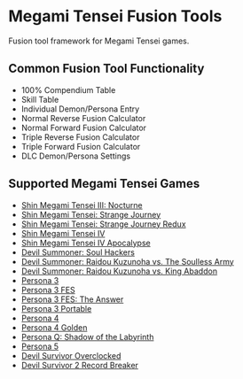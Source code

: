 # Megami Tensei Fusion Tools

Fusion tool framework for Megami Tensei games.

## Common Fusion Tool Functionality

* 100% Compendium Table
* Skill Table
* Individual Demon/Persona Entry
* Normal Reverse Fusion Calculator
* Normal Forward Fusion Calculator
* Triple Reverse Fusion Calculator
* Triple Forward Fusion Calculator
* DLC Demon/Persona Settings

## Supported Megami Tensei Games

* [Shin Megami Tensei III: Nocturne](https://aqiu384.github.io/megaten-fusion-tool/smt3)
* [Shin Megami Tensei: Strange Journey](https://aqiu384.github.io/megaten-fusion-tool/smtsj)
* [Shin Megami Tensei: Strange Journey Redux](https://aqiu384.github.io/megaten-fusion-tool/smtdsj)
* [Shin Megami Tensei IV](https://aqiu384.github.io/megaten-fusion-tool/smt4)
* [Shin Megami Tensei IV Apocalypse](https://aqiu384.github.io/megaten-fusion-tool/smt4f)
* [Devil Summoner: Soul Hackers](https://aqiu384.github.io/megaten-fusion-tool/dssh)
* [Devil Summoner: Raidou Kuzunoha vs. The Soulless Army](https://aqiu384.github.io/megaten-fusion-tool/krch)
* [Devil Summoner: Raidou Kuzunoha vs. King Abaddon](https://aqiu384.github.io/megaten-fusion-tool/krao)
* [Persona 3](https://aqiu384.github.io/megaten-fusion-tool/p3)
* [Persona 3 FES](https://aqiu384.github.io/megaten-fusion-tool/p3fes)
* [Persona 3 FES: The Answer](https://aqiu384.github.io/megaten-fusion-tool/p3aeg)
* [Persona 3 Portable](https://aqiu384.github.io/megaten-fusion-tool/p3p)
* [Persona 4](https://aqiu384.github.io/megaten-fusion-tool/p4)
* [Persona 4 Golden](https://aqiu384.github.io/megaten-fusion-tool/p4g)
* [Persona Q: Shadow of the Labyrinth](https://aqiu384.github.io/megaten-fusion-tool/pq)
* [Persona 5](https://aqiu384.github.io/megaten-fusion-tool/p5)
* [Devil Survivor Overclocked](https://aqiu384.github.io/megaten-fusion-tool/dso)
* [Devil Survivor 2 Record Breaker](https://aqiu384.github.io/megaten-fusion-tool/ds2br)
